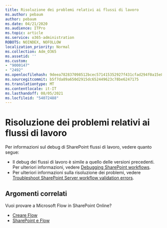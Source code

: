 ```yaml
---
title: Risoluzione dei problemi relativi ai flussi di lavoro
ms.author: pebaum
author: pebaum
ms.date: 04/21/2020
ms.audience: ITPro
ms.topic: article
ms.service: o365-administration
ROBOTS: NOINDEX, NOFOLLOW
localization_priority: Normal
ms.collection: Adm_O365
ms.assetid: ''
ms.custom:
- "9000147"
- "2492"
ms.openlocfilehash: 9deea782837098512bcec571415352927f431cfad294f0a15e89d777abea592a
ms.sourcegitcommit: b5f7da89a650d2915dc652449623c78be6247175
ms.translationtype: MT
ms.contentlocale: it-IT
ms.lasthandoff: 08/05/2021
ms.locfileid: "54072488"
---
```

# <a name="workflow-troubleshooting"></a>Risoluzione dei problemi relativi ai flussi di lavoro

Per informazioni sul debug di SharePoint flussi di lavoro, vedere quanto segue:
- Il debug dei flussi di lavoro è simile a quello delle versioni precedenti.  Per ulteriori informazioni, vedere [Debugging SharePoint workflows](https://docs.microsoft.com/sharepoint/dev/general-development/debugging-sharepoint-server-workflows).
- Per ulteriori informazioni sulla risoluzione dei problemi, vedere [Troubleshoot SharePoint Server workflow validation errors](https://docs.microsoft.com/sharepoint/dev/general-development/troubleshooting-sharepoint-server-workflow-validation-errors-in-visio).
 

## <a name="related-topics"></a>Argomenti correlati
Vuoi provare a Microsoft Flow in SharePoint Online?
- [Creare Flow](https://support.office.com/article/Create-a-flow-for-a-list-or-library-in-SharePoint-Online-or-OneDrive-for-Business-a9c3e03b-0654-46af-a254-20252e580d01) 
- [SharePoint e Flow](https://flow.microsoft.com/blog/sharepoint-and-flow/) 



